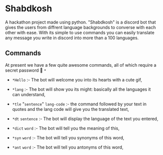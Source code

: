 # Shabdkosh

A hackathon project made using python. "Shabdkosh" is a discord bot that gives the users from diffrent language backgrounds to converse with each other with ease. With its simple to use commands you can easily translate any message you write in discord into more than a 100 languages.

## Commands
At present we have a few quite awesome commands, all of which require a secret password 🤫 `*`

* `*Hello`  :- The bot will welcome you into its hearts with a cute gif,

* `*lang`   :- The bot will show you its might: basically all the languages it can understand,

* `*tle` "`sentence`" `lang-code` :- the command followed by your text in quotes and the lang code will give you the translated text,

* `*dt` `sentence`  :- The bot will display the language of the text you entered,

* `*dict` `word`  :- The bot will tell you the meaning of this,

* `*syn` `word`  :- The bot will tell you synonyms of this word,

* `*ant` `word`  :- The bot will tell you antonyms of this word,
